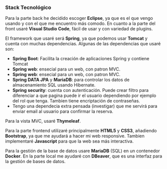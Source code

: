 ### Stack Tecnológico

Para la parte back he decidido escoger **Eclipse**, ya que es el que vengo usando y con el que me encuentro más comodo.
En cuanto a la parte del front usaré **Visual Studio Code**, fácil de usar y con variedad de plugins.

El framework que usaré será **Spring**, ya que podemos usar **Tomcat** y cuenta con muchas dependencias. Algunas de las dependencias que usaré son:
- **Spring Boot**: Facilita la creación de aplicaciones Spring y contiene Tomcat
- **Spring web**: ensecial para un web, con patron MVC.
- **Spring web**: ensecial para un web, con patron MVC.
- **Spring DATA JPA** y **MariaDB**: para controlar los datos de almacenamiento SQL usando Hibernate.
- **Spring security**: cuenta con autenticación. Puede crear filtro para diferenciar a que pagina puede ir el usuario dependiendo por ejemplo del rol que tenga. Tambien tiene encriptación de contraseñas.
- Tengo una dependecia extra pensada (investigar) que me servirá para enviar email al usuario para confirmar la reserva.

Para la vista MVC, usaré **Thymeleaf**.

Para la parte frontend utilizaré principalmente **HTML5** y **CSS3**, añadiendo **Bootstrap**, ya que me ayudará a hacer mi web responsive.
Tambien implementaré **Javascript** para que la web sea más interactiva.

Para la gestión de la base de datos usare **MariaDB** (SQL) en un contenedor **Docker**. En la parte local me ayudaré con **DBeaver**, que es una interfaz para la gestión de bases de datos.
